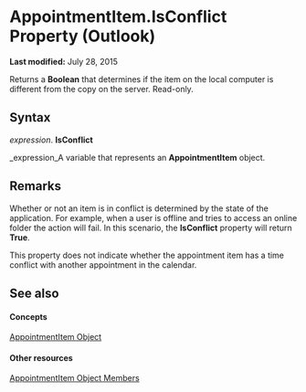 
# AppointmentItem.IsConflict Property (Outlook)

 **Last modified:** July 28, 2015

Returns a  **Boolean** that determines if the item on the local computer is different from the copy on the server. Read-only.

## Syntax

 _expression_. **IsConflict**

 _expression_A variable that represents an  **AppointmentItem** object.


## Remarks

Whether or not an item is in conflict is determined by the state of the application. For example, when a user is offline and tries to access an online folder the action will fail. In this scenario, the  **IsConflict** property will return **True**.

This property does not indicate whether the appointment item has a time conflict with another appointment in the calendar.


## See also


#### Concepts


 [AppointmentItem Object](204a409d-654e-27aa-643a-8344c631b82d.md)
#### Other resources


 [AppointmentItem Object Members](c72c459d-6d3c-7a05-aa4a-b1b767ddc0b2.md)
